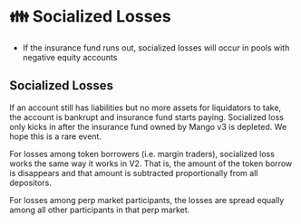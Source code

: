 # 👪 Socialized Losses

* If the insurance fund runs out, socialized losses will occur in pools with negative equity accounts

## Socialized Losses

If an account still has liabilities but no more assets for liquidators to take, the account is bankrupt and insurance fund starts paying. Socialized loss only kicks in after the insurance fund owned by Mango v3 is depleted. We hope this is a rare event.&#x20;

For losses among token borrowers (i.e. margin traders), socialized loss works the same way it works in V2. That is, the amount of the token borrow is disappears and that amount is subtracted proportionally from all depositors.

For losses among perp market participants, the losses are spread equally among all other participants in that perp market.

